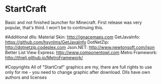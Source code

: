 # StartCraft
Basic and not finished launcher for Minecraft. First release was very popular, that's third. I won't be to continuing this.

#Additional dlls:
Material Skin:
http://ignacemaes.com
GetJavaInfo:
https://github.com/hsynlms/GetJavaInfo
DotNetZip:
http://dotnetzip.codeplex.com
Json.NET:
http://www.newtonsoft.com/json
Better List View Express:
http://www.componentowl.com
Metro Framework:
http://thielj.github.io/MetroFramework/

#Copyrights
All of "StartCraf" graphics are my, there are full rights to use only for me - you need to change graphic after download.
Dlls have own authors and licenses
